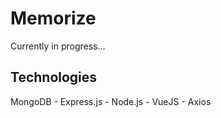
# Memorize
Currently in progress...
## Technologies
MongoDB - Express.js - Node.js - VueJS - Axios

